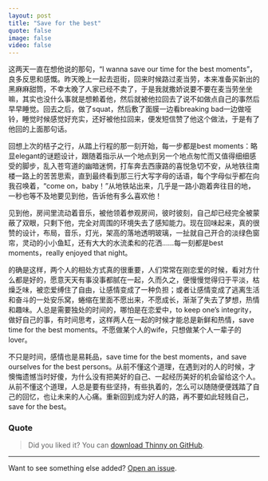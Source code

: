 ```yaml
---
layout: post
title: "Save for the best"
quote: false
image: false
video: false
---
```


这两天一直在想他说的那句，“I wanna save our time for the best moments”，良多反思和感慨。昨天晚上一起去逛街，回来时候路过麦当劳，本来准备买新出的黑麻麻甜筒，不幸太晚了人家已经不卖了，于是我就撒娇说要不要在麦当劳坐坐嘛，其实也没什么事就是想赖着他，然后就被他拉回去了说不如做点自己的事然后早早睡觉。回去之后，做了squat，然后敷了面膜一边看breaking bad一边做哑铃，睡觉时候感觉好充实，还好被他拉回来，便发短信赞了他这个做法，于是有了他回的上面那句话。

回想上次的桔子之行，从踏上行程的那一刻开始，每一步都是best moments：略显elegant的谜题设计，跟随着指示从一个地点到另一个地点匆忙而又值得细细感受的脚步，乱入苍穹道的幽暗迷惘，打车奔去西康路的喜悦急切不安，从地铁往南楼一路上的苦苦思索，直到最终看到那三行大写字母的话语，每个字母似乎都在向我召唤着，“come on，baby！”从地铁站出来，几乎是一路小跑着奔往目的地，一秒也等不及地要见到他，告诉他有多么喜欢他！

见到他，房间里流动着音乐，被他领着参观房间，彼时彼刻，自己却已经完全被蒙蔽了双眼，只剩下他，完全对周围的环境失去了感知能力。现在回味起来，真的很赞的设计，布局，音乐，灯光，架高的落地透明玻璃，一扯就自己开合的淡绿色窗帘，灵动的小小鱼缸，还有大大的水流柔和的花洒……每一刻都是best moments，really enjoyed that night。

的确是这样，两个人的相处方式真的很重要，人们常常在刚恋爱的时候，看对方什么都是好的，愿意天天有事没事都腻在一起，久而久之，便慢慢觉得归于平淡，枯燥乏味，被恋爱缚住了自由，让感情变成了一种负担；或者让感情变成了逃离生活和奋斗的一处安乐窝，蜷缩在里面不愿出来，不愿成长，渐渐了失去了梦想，热情和趣味。人总是需要独处的时间的，哪怕是在恋爱中，to keep one’s integrity，做好自己的事，有时间思考，这样两人在一起的时候才能总是新鲜和热情，save time for the best moments。不愿做某个人的wife，只想做某个人一辈子的lover。

不只是时间，感情也是易耗品，save time for the best moments，and save ourselves for the best persons。从前不懂这个道理，在遇到对的人的时候，才懊悔遗憾当时好傻，为什么没有把美好的自己、一起经历美好的机会留给这个人。从前不懂这个道理，人总是要有些坚持，有些执着的，怎么可以随随便便践踏了自己的回忆，也让未来的人心痛。重新回到成为好人的路，再不要如此轻贱自己，save for the best。


### Quote

> Did you liked it? You can [download Thinny on GitHub](https://github.com/camporez/Thinny/releases).

-----
Want to see something else added? [Open an issue](https://github.com/camporez/camporez.github.io/issues/new).

